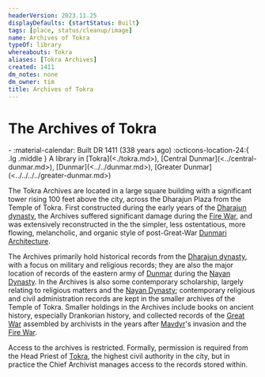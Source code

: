 ```yaml
---
headerVersion: 2023.11.25
displayDefaults: {startStatus: Built}
tags: [place, status/cleanup/image]
name: Archives of Tokra
typeOf: library
whereabouts: Tokra
aliases: [Tokra Archives]
created: 1411
dm_notes: none
dm_owner: tim
title: Archives of Tokra
---
```

# The Archives of Tokra
<div class="grid cards ext-narrow-margin ext-one-column" markdown>
-  
   :material-calendar: Built DR 1411 (338 years ago)  
    :octicons-location-24:{ .lg .middle } A library in [Tokra](<./tokra.md>), [Central Dunmar](<../central-dunmar.md>), [Dunmar](<../../dunmar.md>), [Greater Dunmar](<../../../../greater-dunmar.md>)  
</div>


The Tokra Archives are located in a large square building with a significant tower rising 100 feet above the city, across the Dharajun Plaza from the Temple of Tokra. First constructed during the early years of the [Dharajun dynasty](<../../../../../../groups/dunmari-dynasties/dharajun-dynasty.md>), the Archives suffered significant damage during the [Fire War](<../../../../../../events/1500s/fire-war.md>), and was extensively reconstructed in the the simpler, less ostentatious, more flowing, melancholic, and organic style of post-Great-War [Dunmari Architecture](<../../dunmari-architecture.md>). 

The Archives primarily hold historical records from the [Dharajun dynasty](<../../../../../../groups/dunmari-dynasties/dharajun-dynasty.md>), with a focus on military and religious records; they are also the major location of records of the eastern army of [Dunmar](<../../dunmar.md>) during the [Nayan Dynasty](<../../../../../../groups/dunmari-dynasties/nayan-dynasty.md>). In the Archives is also some contemporary scholarship, largely relating to religious matters and the [Nayan Dynasty](<../../../../../../groups/dunmari-dynasties/nayan-dynasty.md>); contemporary religious and civil administration records are kept in the smaller archives of the Temple of Tokra. Smaller holdings in the Archives include books on ancient history, especially Drankorian history, and collected records of the [Great War](<../../../../../../events/1500s/great-war.md>) assembled by archivists in the years after [Mavdyr](<../../../../../../people/historical-figures/mavdyr.md>)'s invasion and the [Fire War](<../../../../../../events/1500s/fire-war.md>).

Access to the archives is restricted. Formally, permission is required from the Head Priest of [Tokra](<./tokra.md>), the highest civil authority in the city, but in practice the Chief Archivist manages access to the records stored within.

